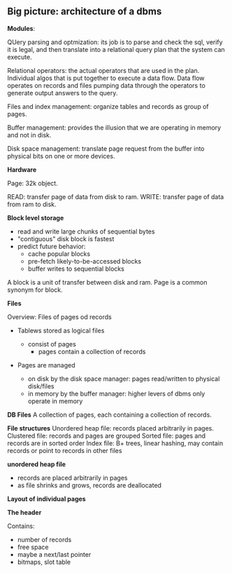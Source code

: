 ## Big picture: architecture of a dbms

**Modules**:

QUery parsing and optmization: its job is to parse and check the sql, verify it is legal, and then translate into a relational query plan that the system can execute.

Relational operators: the actual operators that are used in the plan. Individual algos that is put together to execute a data flow. Data flow operates on records and files pumping data through the operators to generate output answers to the query.

Files and index management: organize tables and records as group of pages.

Buffer management: provides the illusion that we are operating in memory and not in disk.

Disk space management: translate page request from the buffer into physical bits on one or more devices.

**Hardware**

Page: 32k object.

READ: transfer page of data from disk to ram.
WRITE: transfer page of data from ram to disk.

**Block level storage**

- read and write large chunks of sequential bytes
- "contiguous" disk block is fastest
- predict future behavior:
    - cache popular blocks
    - pre-fetch likely-to-be-accessed blocks
    - buffer writes to sequential blocks
    
A block is a unit of transfer between disk and ram. Page is a common synonym for block.

**Files**

Overview: Files of pages od records

- Tablews stored as logical files
    - consist of pages
        - pages contain a collection of records

- Pages are managed
    - on disk by the disk space manager: pages read/written to physical disk/files
    - in memory by the buffer manager: higher levers of dbms only operate in memory

**DB Files**
A collection of pages, each containing a collection of records.

**File structures**
Unordered heap file: records placed arbitrarily in pages.
Clustered file: records and pages are grouped
Sorted file: pages and records are in sorted order
Index file: B+ trees, linear hashing, may contain records or point to records in other files

**unordered heap file**
- records are placed arbitrarily in pages
- as file shrinks and grows, records are deallocated

**Layout of individual pages**

**The header**

Contains:
- number of records
- free space
- maybe a next/last pointer
- bitmaps, slot table
